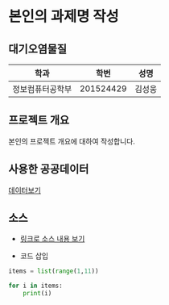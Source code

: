 # 본인의 과제명 작성
대기오염물질
-----------

학과 | 학번 | 성명
---- | ---- | ---- 
정보컴퓨터공학부 | 201524429 | 김성웅


## 프로젝트 개요
본인의 프로젝트 개요에 대하여 작성합니다.

## 사용한 공공데이터 
[데이터보기](https://github.com/cybermin/python2019/blob/master/%EB%B6%80%EC%82%B0%EA%B5%90%ED%86%B5%EA%B3%B5%EC%82%AC_%EB%8F%84%EC%8B%9C%EC%B2%A0%EB%8F%84%EC%97%AD%EC%82%AC%EC%A0%95%EB%B3%B4_20190520.csv)

## 소스
* [링크로 소스 내용 보기](https://github.com/cybermin/python2019/blob/master/tes.py) 

* 코드 삽입
~~~python
items = list(range(1,11))

for i in items:
    print(i)
~~~
